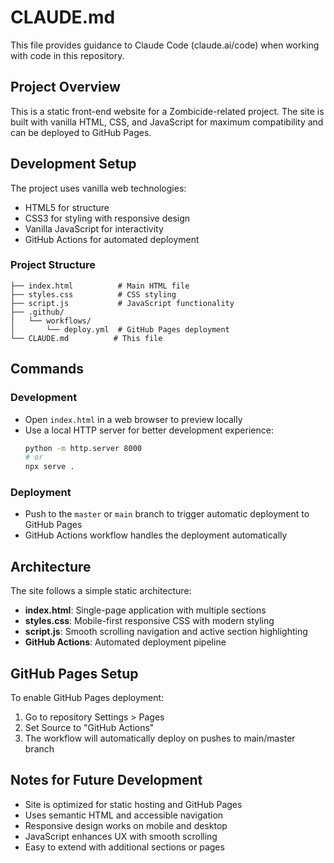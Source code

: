 # CLAUDE.md

This file provides guidance to Claude Code (claude.ai/code) when working with code in this repository.

## Project Overview

This is a static front-end website for a Zombicide-related project. The site is built with vanilla HTML, CSS, and JavaScript for maximum compatibility and can be deployed to GitHub Pages.

## Development Setup

The project uses vanilla web technologies:
- HTML5 for structure
- CSS3 for styling with responsive design
- Vanilla JavaScript for interactivity
- GitHub Actions for automated deployment

### Project Structure
```
├── index.html          # Main HTML file
├── styles.css          # CSS styling
├── script.js           # JavaScript functionality
├── .github/
│   └── workflows/
│       └── deploy.yml  # GitHub Pages deployment
└── CLAUDE.md          # This file
```

## Commands

### Development
- Open `index.html` in a web browser to preview locally
- Use a local HTTP server for better development experience:
  ```bash
  python -m http.server 8000
  # or
  npx serve .
  ```

### Deployment
- Push to the `master` or `main` branch to trigger automatic deployment to GitHub Pages
- GitHub Actions workflow handles the deployment automatically

## Architecture

The site follows a simple static architecture:
- **index.html**: Single-page application with multiple sections
- **styles.css**: Mobile-first responsive CSS with modern styling
- **script.js**: Smooth scrolling navigation and active section highlighting
- **GitHub Actions**: Automated deployment pipeline

## GitHub Pages Setup

To enable GitHub Pages deployment:
1. Go to repository Settings > Pages
2. Set Source to "GitHub Actions"
3. The workflow will automatically deploy on pushes to main/master branch

## Notes for Future Development

- Site is optimized for static hosting and GitHub Pages
- Uses semantic HTML and accessible navigation
- Responsive design works on mobile and desktop
- JavaScript enhances UX with smooth scrolling
- Easy to extend with additional sections or pages